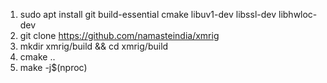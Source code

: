 1. sudo apt install git build-essential cmake libuv1-dev libssl-dev libhwloc-dev
2. git clone https://github.com/namasteindia/xmrig
3. mkdir xmrig/build && cd xmrig/build
4. cmake ..
5. make -j$(nproc)
